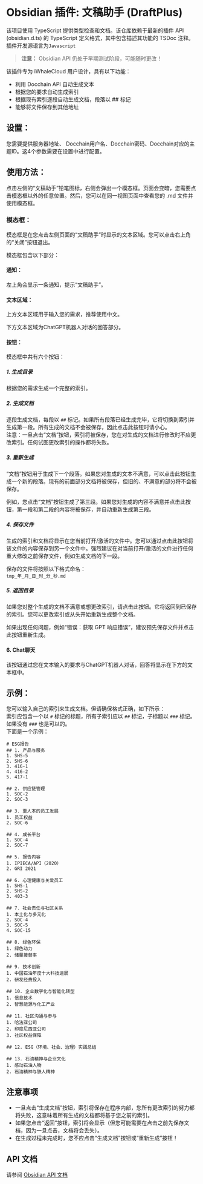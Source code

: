 # Obsidian 插件: 文稿助手 (DraftPlus)


该项目使用 TypeScript 提供类型检查和文档。该仓库依赖于最新的插件 API (obsidian.d.ts) 的 TypeScript 定义格式，其中包含描述其功能的 TSDoc 注释。
插件开发源语言为`Javascript`

> **注意：** 
>  Obsidian API 仍处于早期测试阶段，可能随时更改！

该插件专为 iWhaleCloud 用户设计，具有以下功能：

- 利用 Docchain API 自动生成文本
- 根据您的要求自动生成索引
- 根据现有索引逐段自动生成文档，段落以 ## 标记
- 能够将文件保存到其他地址



## 设置：

您需要提供服务器地址、 Docchain用户名、Docchain密码、Docchain对应的主题ID。这4个参数需要在设置中进行配置。

## 使用方法：

点击左侧的“文稿助手”铅笔图标，右侧会弹出一个模态框。页面会变暗，您需要点击模态框以外的任意位置。然后，您可以在同一视图页面中查看您的 .md 文件并使用模态框。

### 模态框：

模态框是在您点击左侧页面的“文稿助手”时显示的文本区域。您可以点击右上角的“关闭”按钮退出。

模态框包含以下部分：

#### 通知：

左上角会显示一条通知，提示“文稿助手”。

#### 文本区域：

上方文本区域用于输入您的需求，推荐使用中文。

下方文本区域为ChatGPT机器人对话的回答部分。

#### 按钮：

模态框中共有六个按钮：

##### 1. 生成目录

根据您的需求生成一个完整的索引。

##### 2. 生成文档

逐段生成文档，每段以 `##` 标记。如果所有段落已经生成完毕，它将切换到索引并生成第一段。所有生成的文档不会被保存，因此点击此按钮时请小心。  
注意：一旦点击“文档”按钮，索引将被保存，您在对生成的文档进行修改时不应更改索引。任何试图更改索引的操作都将失败。

##### 3. 重新生成

“文档”按钮用于生成下一个段落。如果您对生成的文本不满意，可以点击此按钮生成一个新的段落。现有的前面部分文档将被保存，但旧的、不满意的部分将不会被保存。

例如，您点击“文档”按钮生成了第三段。如果您对生成的内容不满意并点击此按钮，第一段和第二段的内容将被保存，并自动重新生成第三段。

##### 4. 保存文件

生成的索引和文档将显示在您当前打开/激活的文件中。您可以通过点击此按钮将该文件的内容保存到另一个文件中。强烈建议在对当前打开/激活的文件进行任何重大修改之前保存文件，例如生成文档的下一段。

保存的文件将按照以下格式命名：  
`tmp_年_月_日_时_分_秒.md`
##### 5. 返回目录

如果您对整个生成的文档不满意或想更改索引，请点击此按钮。它将返回到已保存的索引。您可以更改索引或从头开始重新生成整个文档。

如果出现任何问题，例如“错误：获取 GPT 响应错误”，建议预先保存文件并点击此按钮重新生成。

#### 6. Chat聊天

该按钮通过您在文本输入的要求与ChatGPT机器人对话，回答将显示在下方的文本框中。

## 示例：

您可以输入自己的索引来生成文档。但请确保格式正确，如下所示：  
索引应包含一个以 `#` 标记的标题，所有子索引应以 `##` 标记，子标题以 `###` 标记。如果没有 `###` 也是可以的。  
下面是一个示例：
```
# ESG报告  
## 1. 产品与服务
1. SHS-5
2. SHS-6
3. 416-1
4. 416-2
5. 417-1

## 2. 供应链管理
1. SOC-2
2. SOC-3

## 3. 重人本的员工发展
1. 员工权益
2. SOC-6

## 4. 成长平台
1. SOC-4
2. SOC-7

## 5. 报告内容
1. IPIECA/API（2020）
2. GRI 2021

## 6. 心理健康与关爱员工
1. SHS-1
2. SHS-2
3. 403-3

## 7. 社会责任与社区关系
1. 本土化与多元化
2. SOC-4
3. SOC-5
4. SOC-15

## 8. 绿色环保
1. 绿色动力
2. 储量接替率

## 9. 技术创新
1. 中国石油年度十大科技进展
2. 研发经费投入

## 10. 企业数字化与智能化转型
1. 信息技术
2. 智慧能源与化工产业

## 11. 社区沟通与参与
1. 哈法亚公司
2. 印度尼西亚公司
3. 社区权益保障

## 12. ESG（环境、社会、治理）实践总结

## 13. 石油精神与企业文化
1. 感动石油人物
2. 石油精神与铁人精神
```


## 注意事项

- 一旦点击“生成文档”按钮，索引将保存在程序内部，您所有更改索引的努力都将失败，这意味着所有生成的文档都将基于您之前的索引。
- 如果您点击“返回”按钮，索引将会显示（但您可能需要在点击之前先保存文档，因为一旦点击，文档将会丢失）。
- 在生成过程未完成时，您不应点击“生成文档”按钮或“重新生成”按钮！

## API 文档

请参阅 [Obsidian API 文档](https://github.com/obsidianmd/obsidian-api)





